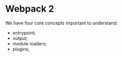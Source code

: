 # Webpack 2
We have four core concepts important to understand:
- entrypoint;
- output;
- module loaders;
- plugins;